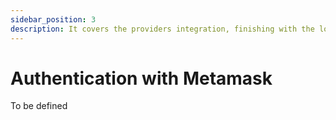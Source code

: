 ```yaml
---
sidebar_position: 3
description: It covers the providers integration, finishing with the login and logout with your Metamask wallet provider.
---
```


# Authentication with Metamask

To be defined

